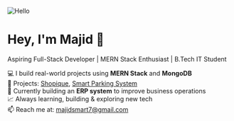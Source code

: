 ![Hello](https://media.giphy.com/media/hvRJCLFzcasrR4ia7z/giphy.gif)

# Hey, I'm Majid 👋  
Aspiring Full-Stack Developer | MERN Stack Enthusiast | B.Tech IT Student

💻 I build real-world projects using **MERN Stack** and **MongoDB**  
🚀 Projects: [Shopique](https://shopique-iota.vercel.app), [Smart Parking System](https://namma-spot.vercel.app)  
🎯 Currently building an **ERP system** to improve business operations  
📈 Always learning, building & exploring new tech  
📫 Reach me at: [majidsmart7@gmail.com](mailto:majidsmart7@gmail.com)
